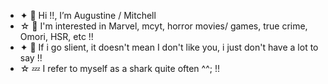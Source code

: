 - ✦ 💉 Hi !!, I’m Augustine / Mitchell
- ☆ 🍊 I'm interested in Marvel, mcyt, horror movies/ games, true crime, Omori, HSR, etc !!
- ✦  🎀 If i go slient, it doesn't mean I don't like you, i just don't have a lot to say !!
- ☆ 💤 I refer to myself as a shark quite often ^^; !!
  

<!---
OrangeisMitchie/OrangeisMitchie is a ✨ special ✨ repository because its `README.md` (this file) appears on your GitHub profile.
You can click the Preview link to take a look at your changes.
--->
